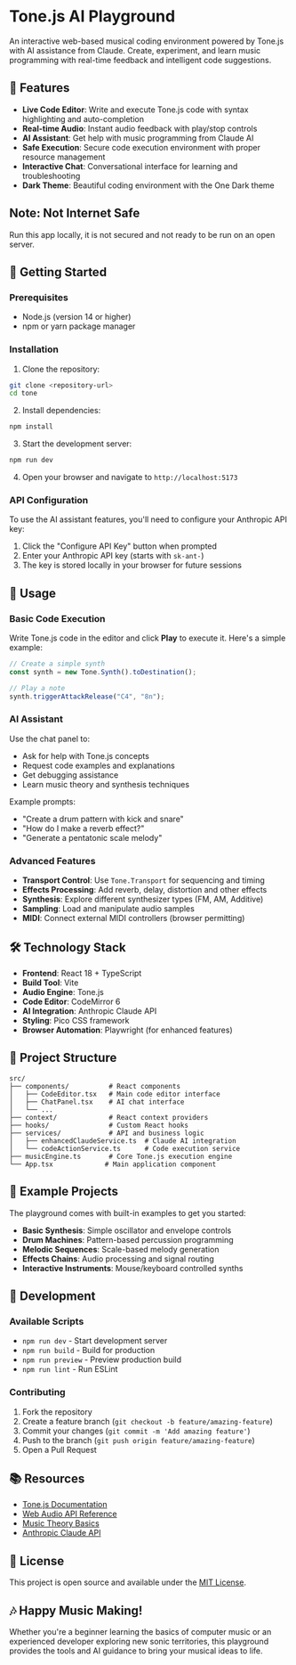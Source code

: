 # Tone.js AI Playground

An interactive web-based musical coding environment powered by Tone.js with AI assistance from Claude. Create, experiment, and learn music programming with real-time feedback and intelligent code suggestions.

## 🎵 Features

- **Live Code Editor**: Write and execute Tone.js code with syntax highlighting and auto-completion
- **Real-time Audio**: Instant audio feedback with play/stop controls
- **AI Assistant**: Get help with music programming from Claude AI
- **Safe Execution**: Secure code execution environment with proper resource management
- **Interactive Chat**: Conversational interface for learning and troubleshooting
- **Dark Theme**: Beautiful coding environment with the One Dark theme

## Note: Not Internet Safe

Run this app locally, it is not secured and not ready to be run on an open server.

## 🚀 Getting Started

### Prerequisites

- Node.js (version 14 or higher)
- npm or yarn package manager

### Installation

1. Clone the repository:
```bash
git clone <repository-url>
cd tone
```

2. Install dependencies:
```bash
npm install
```

3. Start the development server:
```bash
npm run dev
```

4. Open your browser and navigate to `http://localhost:5173`

### API Configuration

To use the AI assistant features, you'll need to configure your Anthropic API key:

1. Click the "Configure API Key" button when prompted
2. Enter your Anthropic API key (starts with `sk-ant-`)
3. The key is stored locally in your browser for future sessions

## 🎯 Usage

### Basic Code Execution

Write Tone.js code in the editor and click **Play** to execute it. Here's a simple example:

```javascript
// Create a simple synth
const synth = new Tone.Synth().toDestination();

// Play a note
synth.triggerAttackRelease("C4", "8n");
```

### AI Assistant

Use the chat panel to:
- Ask for help with Tone.js concepts
- Request code examples and explanations  
- Get debugging assistance
- Learn music theory and synthesis techniques

Example prompts:
- "Create a drum pattern with kick and snare"
- "How do I make a reverb effect?"
- "Generate a pentatonic scale melody"

### Advanced Features

- **Transport Control**: Use `Tone.Transport` for sequencing and timing
- **Effects Processing**: Add reverb, delay, distortion and other effects
- **Synthesis**: Explore different synthesizer types (FM, AM, Additive)
- **Sampling**: Load and manipulate audio samples
- **MIDI**: Connect external MIDI controllers (browser permitting)

## 🛠️ Technology Stack

- **Frontend**: React 18 + TypeScript
- **Build Tool**: Vite
- **Audio Engine**: Tone.js
- **Code Editor**: CodeMirror 6
- **AI Integration**: Anthropic Claude API
- **Styling**: Pico CSS framework
- **Browser Automation**: Playwright (for enhanced features)

## 📁 Project Structure

```
src/
├── components/          # React components
│   ├── CodeEditor.tsx   # Main code editor interface  
│   ├── ChatPanel.tsx    # AI chat interface
│   └── ...
├── context/             # React context providers
├── hooks/               # Custom React hooks
├── services/            # API and business logic
│   ├── enhancedClaudeService.ts  # Claude AI integration
│   └── codeActionService.ts      # Code execution service
├── musicEngine.ts       # Core Tone.js execution engine
└── App.tsx             # Main application component
```

## 🎹 Example Projects

The playground comes with built-in examples to get you started:

- **Basic Synthesis**: Simple oscillator and envelope controls
- **Drum Machines**: Pattern-based percussion programming  
- **Melodic Sequences**: Scale-based melody generation
- **Effects Chains**: Audio processing and signal routing
- **Interactive Instruments**: Mouse/keyboard controlled synths

## 🔧 Development

### Available Scripts

- `npm run dev` - Start development server
- `npm run build` - Build for production
- `npm run preview` - Preview production build
- `npm run lint` - Run ESLint

### Contributing

1. Fork the repository
2. Create a feature branch (`git checkout -b feature/amazing-feature`)
3. Commit your changes (`git commit -m 'Add amazing feature'`)
4. Push to the branch (`git push origin feature/amazing-feature`)
5. Open a Pull Request

## 📚 Resources

- [Tone.js Documentation](https://tonejs.github.io/)
- [Web Audio API Reference](https://developer.mozilla.org/docs/Web/API/Web_Audio_API)
- [Music Theory Basics](https://musictheory.net/)
- [Anthropic Claude API](https://docs.anthropic.com/)

## 📄 License

This project is open source and available under the [MIT License](LICENSE).

## 🎶 Happy Music Making!

Whether you're a beginner learning the basics of computer music or an experienced developer exploring new sonic territories, this playground provides the tools and AI guidance to bring your musical ideas to life.
